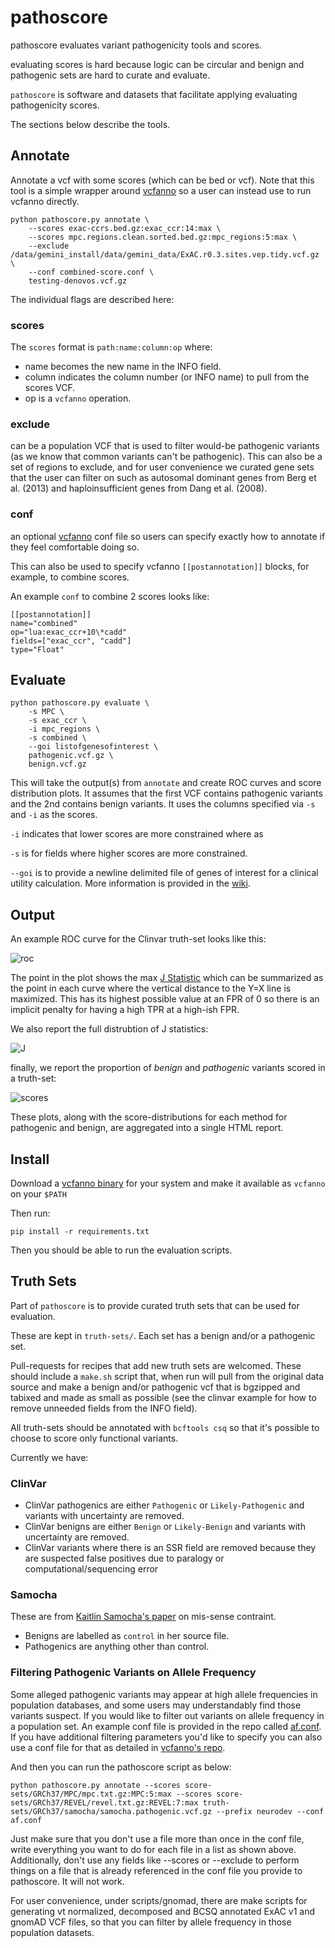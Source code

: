 pathoscore
==========

pathoscore evaluates variant pathogenicity tools and scores.

evaluating scores is hard because logic can be circular and benign and pathogenic sets are
hard to curate and evaluate.

`pathoscore` is software and datasets that facilitate applying evaluating pathogenicity scores.

The sections below describe the tools.

Annotate
--------

Annotate a vcf with some scores (which can be bed or vcf).
Note that this tool is a simple wrapper around [vcfanno](https://github.com/brentp/vcfanno) so 
a user can instead use to run vcfanno directly.

```
python pathoscore.py annotate \
    --scores exac-ccrs.bed.gz:exac_ccr:14:max \
    --scores mpc.regions.clean.sorted.bed.gz:mpc_regions:5:max \
    --exclude /data/gemini_install/data/gemini_data/ExAC.r0.3.sites.vep.tidy.vcf.gz \
    --conf combined-score.conf \
    testing-denovos.vcf.gz
```

The individual flags are described here:

### scores

The `scores` format is `path:name:column:op` where:

+ name becomes the new name in the INFO field.
+ column indicates the column number (or INFO name) to pull from the scores VCF.
+ op is a `vcfanno` operation.

### exclude

can be a population VCF that is used to filter would-be pathogenic variants (as we know that common variants can't be pathogenic). This can also be a set of regions to exclude, and for user convenience we curated gene sets that the user can filter on such as autosomal dominant genes from Berg et al. (2013) and haploinsufficient genes from Dang et al. (2008).

### conf

an optional [vcfanno](https://github.com/brentp/vcfanno) conf file so users can specify exactly
how to annotate if they feel comfortable doing so.

This can also be used to specify vcfanno `[[postannotation]]` blocks, for example, to combine scores.

An example `conf` to combine 2 scores looks like:

```
[[postannotation]]
name="combined"
op="lua:exac_ccr+10\*cadd"
fields=["exac_ccr", "cadd"]
type="Float"
```

Evaluate
--------

```
python pathoscore.py evaluate \
    -s MPC \
    -s exac_ccr \
    -i mpc_regions \
    -s combined \
    --goi listofgenesofinterest \
    pathogenic.vcf.gz \
    benign.vcf.gz
```

This will take the output(s) from `annotate` and create ROC curves and score distribution plots.
It assumes that the first VCF contains pathogenic variants and the 2nd contains benign variants.
It uses the columns specified via `-s` and `-i` as the scores.

`-i` indicates that lower scores are more constrained where as 

`-s` is for fields where higher scores are more constrained.

`--goi` is to provide a newline delimited file of genes of interest for a clinical utility calculation.  More information is provided in the [wiki](https://github.com/quinlan-lab/pathoscore/wiki/Clinical-Utility-and-Genes-of-Interest).

Output
------

An example ROC curve for the Clinvar truth-set looks like this:

![roc](https://user-images.githubusercontent.com/1739/29724634-6b730c44-8986-11e7-8b82-4341edcb3f0a.png "roc")

The point in the plot shows the max [J Statistic](https://en.wikipedia.org/wiki/Youden%27s_J_statistic) which can be
summarized as the point in each curve where the vertical distance to the Y=X line is maximized. 
This has its highest possible value at an FPR of 0 so there is an implicit penalty for having a high TPR at a high-ish
FPR.

We also report the full distrubtion of J statistics:


![J](https://user-images.githubusercontent.com/1739/29724633-6b72ee30-8986-11e7-9e1d-1033392e2914.png "J")

finally, we report the proportion of *benign* and *pathogenic* variants scored in a truth-set:


![scores](https://user-images.githubusercontent.com/1739/29724635-6b72f308-8986-11e7-89bb-3e86fc16fab7.png "scores")

These plots, along with the score-distributions for each method for pathogenic and benign, are aggregated into a single
HTML report.

Install
-------

Download a [vcfanno binary](https://github.com/brentp/vcfanno/releases) for your system and make it available as
`vcfanno` on your `$PATH`

Then run:
```
pip install -r requirements.txt
```

Then you should be able to run the evaluation scripts.

Truth Sets
----------

Part of `pathoscore` is to provide curated truth sets that can be used for evaluation.

These are kept in `truth-sets/`. Each set has a benign and/or a pathogenic set. 

Pull-requests for recipes that add new truth sets are welcomed. These should include a `make.sh`
script that, when run will pull from the original data source and make a benign and/or pathogenic
vcf that is bgzipped and tabixed and made as small as possible (see the clinvar example for how
to remove unneeded fields from the INFO field).

All truth-sets should be annotated with `bcftools csq` so that it's possible to choose to score only
functional variants.

Currently we have:

### ClinVar

+ ClinVar pathogenics are either `Pathogenic` or `Likely-Pathogenic` and variants with uncertainty are removed.
+ ClinVar benigns are either `Benign` or `Likely-Benign` and variants with uncertainty are removed.
+ ClinVar variants where there is an SSR field are removed because they are suspected false positives due to paralogy or computational/sequencing error

### Samocha

These are from [Kaitlin Samocha's paper](http://www.biorxiv.org/content/early/2017/06/12/148353) on mis-sense contraint.

+ Benigns are labelled as `control` in her source file.
+ Pathogenics are anything other than control.

### Filtering Pathogenic Variants on Allele Frequency

Some alleged pathogenic variants may appear at high allele frequencies in population databases, and some users may understandably find those variants suspect.  If you would like to filter out variants on allele frequency in a population set.  An example conf file is provided in the repo called [af.conf](scripts/gnomad/af.conf). If you have additional filtering parameters you'd like to specify you can also use a conf file for that as detailed in [vcfanno's repo](https://github.com/brentp/vcfanno).

And then you can run the pathoscore script as below:

```
python pathoscore.py annotate --scores score-sets/GRCh37/MPC/mpc.txt.gz:MPC:5:max --scores score-sets/GRCh37/REVEL/revel.txt.gz:REVEL:7:max truth-sets/GRCh37/samocha/samocha.pathogenic.vcf.gz --prefix neurodev --conf af.conf
```

Just make sure that you don't use a file more than once in the conf file, write everything you want to do for each file in a list as shown above.  Additionally, don't use any fields like --scores or --exclude to perform things on a file that is already referenced in the conf file you provide to pathoscore.  It will not work.

For user convenience, under scripts/gnomad, there are make scripts for generating vt normalized, decomposed and BCSQ annotated ExAC v1 and gnomAD VCF files, so that you can filter by allele frequency in those population datasets.
